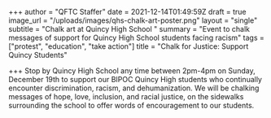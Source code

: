 +++
author = "QFTC Staffer"
date = 2021-12-14T01:49:59Z
draft = true
image_url = "/uploads/images/qhs-chalk-art-poster.png"
layout = "single"
subtitle = "Chalk art at Quincy High School "
summary = "Event to chalk messages of support for Quincy High School students facing racism"
tags = ["protest", "education", "take action"]
title = "Chalk for Justice: Support Quincy Students"

+++
Stop by Quincy High School any time between 2pm-4pm on Sunday, December 19th to support our BIPOC Quincy High students who continually encounter discrimination, racism, and dehumanization. We will be chalking messages of hope, love, inclusion, and racial justice, on the sidewalks surrounding the school to offer words of encouragement to our students.